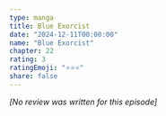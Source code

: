 ```yaml
---
type: manga
title: Blue Exorcist
date: "2024-12-11T00:00:00"
name: "Blue Exorcist"
chapter: 22
rating: 3
ratingEmoji: "⭐️⭐️⭐️"
share: false
---
```


_[No review was written for this episode]_
